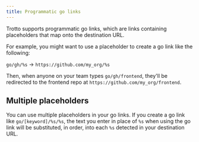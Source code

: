 ```yaml
---
title: Programmatic go links
---
```


Trotto supports programmatic go links, which are links containing placeholders that map onto the destination URL.

For example, you might want to use a placeholder to create a go link like the following:

`go/gh/%s` → `https://github.com/my_org/%s`

Then, when anyone on your team types `go/gh/frontend`, they'll be redirected to the frontend repo
at `https://github.com/my_org/frontend`.

## Multiple placeholders

You can use multiple placeholders in your go links. If you create a go link like `go/[keyword]/%s/%s`, the text
you enter in place of `%s` when using the go link will be substituted, in order, into each `%s` detected in your
destination URL.
